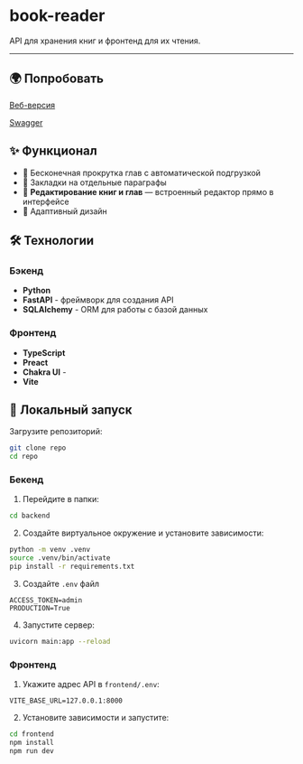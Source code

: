 # book-reader

API для хранения книг и фронтенд для их чтения.

---

## 🌍 Попробовать

[Веб-версия](https://godisdeadlol.github.io/book-reader/)

[Swagger](https://testfull-of-test.space/book-reader/docs)

## ✨ Функционал

- 📖 Бесконечная прокрутка глав с автоматической подгрузкой
- 🔖 Закладки на отдельные параграфы
- 📝 **Редактирование книг и глав** — встроенный редактор прямо в интерфейсе
- 📱 Адаптивный дизайн

## 🛠 Технологии

### Бэкенд

- **Python**
- **FastAPI** - фреймворк для создания API
- **SQLAlchemy** - ORM для работы с базой данных

### Фронтенд

- **TypeScript**
- **Preact**
- **Chakra UI** -
- **Vite**

## 🚀 Локальный запуск

Загрузите репозиторий:

```bash
git clone repo
cd repo
```

### Бекенд

1. Перейдите в папки:

```bash
cd backend
```

2. Создайте виртуальное окружение и установите зависимости:

```bash
python -m venv .venv
source .venv/bin/activate
pip install -r requirements.txt
```

3. Создайте `.env` файл

```
ACCESS_TOKEN=admin
PRODUCTION=True
```

4. Запустите сервер:

```bash
uvicorn main:app --reload
```

### Фронтенд

1. Укажите адрес API в `frontend/.env`:

```env
VITE_BASE_URL=127.0.0.1:8000
```

2. Установите зависимости и запустите:

```bash
cd frontend
npm install
npm run dev
```
